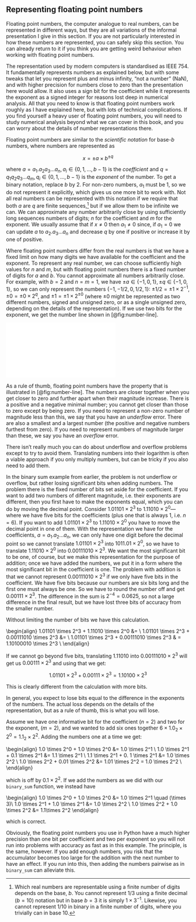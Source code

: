 ## Representing floating point numbers

Floating point numbers, the computer analogue to real numbers, can be represented in different ways, but they are all variations of the informal presentation I give in this section. If you are not particularly interested in how these numbers are represented, you can safely skip this section. You can already return to it if you think you are getting weird behaviour when working with floating point numbers.

The representation used by modern computers is standardised as IEEE 754. It fundamentally represents numbers as explained below, but with some tweaks that let you represent plus and minus infinity, “not a number” (NaN), and with higher precision for numbers close to zero than the presentation here would allow. It also uses a sign bit for the coefficient while it represents the exponent as a signed integer for reasons lost deep in numerical analysis. All that you need to know is that floating point numbers work roughly as I have explained here, but with lots of technical complications. If you find yourself a heavy user of floating point numbers, you will need to study numerical analysis beyond what we can cover in this book, and you can worry about the details of number representations there.

Floating point numbers are similar to the *scientific notation* for base-$b$ numbers, where numbers are represented as

$$x = \pm a\times b^{\pm q}$$

where $a = a_1.a_2a_3\ldots a_n, a_i\in\{0,1,\ldots,b-1\}$ is the *coefficient* and $q = q_1q_2q_3\ldots q_m, q_i\in\{0,1,\ldots,b-1\}$ is the *exponent* of the number. To get a binary notation, replace $b$ by $2$. For non-zero numbers, $a_1$ must be 1, so we do not represent it explicitly, which gives us one more bit to work with. Not all real numbers can be represented with this notation if we require that both $a$ are $q$ are finite sequences,[^1] but if we allow them to be infinite we can. We can approximate any number arbitrarily close by using sufficiently long sequences numbers of digits; $n$ for the coefficient and $m$ for the exponent. We usually assume that if $x\neq 0$ then $a_1\neq 0$ since, if $a_1 = 0$ we can update $a$ to $a_2.a_3\ldots a_n$ and decrease $q$ by one if positive or increase it by one of positive.

Where floating point numbers differ from the real numbers is that we have a fixed limit on how many digits we have available for the coefficient and the exponent. To represent any real number, we can choose sufficiently high values for $n$ and $m$, but with floating point numbers there is a fixed number of digits for $a$ and $b$. You cannot approximate all numbers arbitrarily close. For example, with $b=2$ and $n=m=1$, we have $\pm a\in\{-1,0,1\}, \pm q\in\{-1,0,1\}$, so we can only represent the numbers $\{-1, -1/2, 0, 1/2, 1\}$: $\pm 1/2 = \pm 1\times 2^{-1}$, $\pm 0 = \pm 0\times 2^q$, and $\pm 1 = \pm 1\times 2^{\pm 0}$ (where $\pm 0$ might be represented as two different numbers, signed and unsigned zero, or as a single unsigned zero, depending on the details of the representation). If we use two bits for the exponent, we get the number line shown in [@fig:number-line].


![Number line when we have one bit for the coefficient and two bits for the exponent.](number-line.pdf "number-line")


As a rule of thumb, floating point numbers have the property that is illustrated in [@fig:number-line]. The numbers are closer together when you get closer to zero and further apart when their magnitude increase. There is a positive and a negative minimal number; you cannot get closer than those to zero except by being zero. If you need to represent a non-zero number of magnitude less than this, we say that you have an *underflow* error. There are also a smallest and a largest number (the positive and negative numbers furthest from zero). If you need to represent numbers of magnitude larger than these, we say you have an *overflow* error.

There isn’t really much you can do about underflow and overflow problems except to try to avoid them. Translating numbers into their logarithm is often a viable approach if you only multiply numbers, but can be tricky if you also need to add them.

In the binary sum example from earlier, the problem is not underflow or overflow, but rather losing significant bits when adding numbers. The problem there is the fixed number of bits set aside for the coefficient. If you want to add two numbers of different magnitude, i.e. their exponents are different, then you first have to make the exponents equal, which you can do by moving the decimal point. Consider $1.01101\times 2^{3}$ to $1.11010\times 2^0$—where we have five bits for the coefficients (plus one that is always 1, i.e. $n=6$). If you want to add $1.01101\times 2^{3}$ to $1.11010\times 2^0$ you have to move the decimal point in one of them. With the representation we have for the coefficients, $a=a_1.a_2\ldots a_n$, we can only have one digit before the decimal point so we cannot translate $1.01101\times 2^3$ into $1011.01\times 2^0$, so we have to translate  $1.11010\times 2^0$ into $0.00111010\times 2^3$. We want the most significant bit to be one, of course, but we make this representation for the purpose of addition; once we have added the numbers, we put it in a form where the most significant bit in the coefficient is one. The problem with addition is that we cannot represent $0.00111010\times 2^3$ if we only have five bits in the coefficient. We have five bits because our numbers are six bits long and the first one must always be one. So we have to round the number off and get $0.00111\times 2^3$. The difference in the sum is $2^{-4} = 0.0625$, so not a large difference in the final result, but we have lost three bits of accuracy from the smaller number.

Without limiting the number of bits we have this calculation.

\begin{align}
1.01101 \times 2^3 + 1.11010 \times 2^0    &= \\
1.01101 \times 2^3 + 0.00111010 \times 2^3 &= \\
1.01101 \times 2^3 + 0.00111010 \times 2^3 & = 1.10100010 \times 2^3 \\
\end{align}

If we cannot go beyond five bits, translating $1.11010$ into $0.00111010\times 2^3$ will get us  $0.00111\times 2^3$ and using that we get:

$$1.01101 \times 2^3 + 0.00111 \times 2^3 = 1.10100 \times 2^3$$

This is clearly different from the calculation with more bits.

In general, you expect to lose bits equal to the difference in the exponents of the numbers. The actual loss depends on the details of the representation, but as a rule of thumb, this is what you will lose.

Assume we have one informative bit for the coefficient ($n=2$) and two for the exponent, ($m=2$), and we wanted to add six ones together $6\times 1.0_2 \times 2^0 = 1.1_2\times 2^2$. Adding the numbers one at a time we get:

\begin{align}
1.0 \times 2^0 + 1.0 \times 2^0 &= 1.0 \times 2^1 \\
1.0 \times 2^1 + 0.1 \times 2^1 &= 1.1 \times 2^1 \\
1.1 \times 2^1 + 0. 1 \times 2^1 &= 1.0 \times 2^2 \\
1.0 \times 2^2 + 0.01 \times 2^2 &= 1.01 \times 2^2 = 1.0 \times 2^2 \\
\end{align}

which is off by $0.1\times 2^2$. If we add the numbers as we did with our `binary_sum` function, we instead have

\begin{align}
1.0 \times 2^0 + 1.0 \times 2^0 &= 1.0 \times 2^1 \quad (\times 3)\\
1.0 \times 2^1 + 1.0 \times 2^1 &= 1.0 \times 2^2 \\
1.0 \times 2^2 + 1.0 \times 2^2 &= 1.1\times 2^2
\end{align}

which is correct.

Obviously, the floating point numbers you use in Python have a much higher precision than one bit per coefficient and two per exponent so you will not run into problems with accuracy as fast as in this example. The principle, is the same, however. If you add enough numbers, you risk that the accumulator becomes too large for the addition with the next number to have an effect. If you run into this, then adding the numbers pairwise as in `binary_sum` can alleviate this.

[^1]:	Which real numbers are representable using a finite number of digits depends on the base, $b$. You cannot represent $1/3$ using a finite decimal ($b=10$) notation but in base $b=3$ it is simply $1\times 3^{-1}$.  Likewise, you cannot represent $1/10$ in binary in a finite number of digits, where you trivially can in base 10.